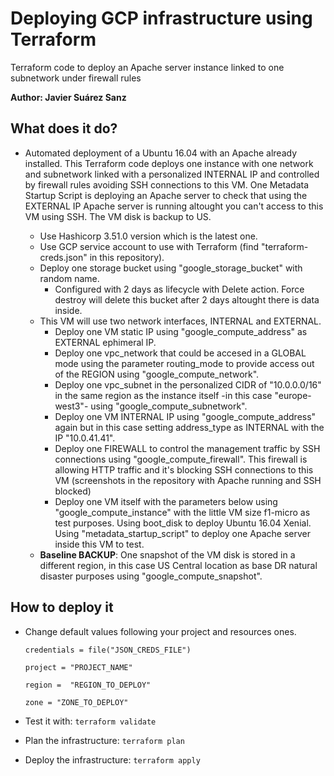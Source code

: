 Deploying GCP infrastructure using Terraform
===========
Terraform code to deploy an Apache server instance linked to one subnetwork under firewall rules 

**Author: Javier Suárez Sanz**


## What does it do?
   - Automated deployment of a Ubuntu 16.04 with an Apache already installed. This Terraform code deploys one instance with one network and subnetwork linked with a personalized INTERNAL IP and controlled by firewall rules avoiding SSH connections to this VM. One Metadata Startup Script is deploying an Apache server to check that using the EXTERNAL IP Apache server is running altought you can't access to this VM using SSH. The VM disk is backup to US.

     * Use Hashicorp 3.51.0 version which is the latest one.
     * Use GCP service account to use with Terraform (find "terraform-creds.json" in this repository).
     * Deploy one storage bucket using "google_storage_bucket" with random name.
       - Configured with 2 days as lifecycle with Delete action. Force destroy will delete this bucket after 2 days altought there is data inside.
     * This VM will use two network interfaces, INTERNAL and EXTERNAL.
       - Deploy one VM static IP using "google_compute_address" as EXTERNAL ephimeral IP.
       - Deploy one vpc_network that could be accesed in a GLOBAL mode using the parameter routing_mode to provide access out of the REGION using "google_compute_network".
       - Deploy one vpc_subnet in the personalized CIDR of "10.0.0.0/16" in the same region as the instance itself -in this case "europe-west3"- using "google_compute_subnetwork".
       - Deploy one VM INTERNAL IP using "google_compute_address" again but in this case setting address_type as INTERNAL with the IP "10.0.41.41".
       - Deploy one FIREWALL to control the management traffic by SSH connections using "google_compute_firewall".
         This firewall is allowing HTTP traffic and it's blocking SSH connections to this VM (screenshots in the repository with Apache running and SSH blocked)
       - Deploy one VM itself with the parameters below using "google_compute_instance" with the little VM size f1-micro as test purposes.
         Using boot_disk to deploy Ubuntu 16.04 Xenial.
         Using "metadata_startup_script" to deploy one Apache server inside this VM to test.
     * **Baseline BACKUP**: One snapshot of the VM disk is stored in a different region, in this case US Central location as base DR natural disaster purposes using "google_compute_snapshot".

## How to deploy it

* Change default values following your project and resources ones. 

  ````credentials = file("JSON_CREDS_FILE")````

  ````project = "PROJECT_NAME"````

  ````region =  "REGION_TO_DEPLOY"````

  ````zone = "ZONE_TO_DEPLOY"````


* Test it with: ````terraform validate````
* Plan the infrastructure: ````terraform plan````
* Deploy the infrastructure: ````terraform apply````

